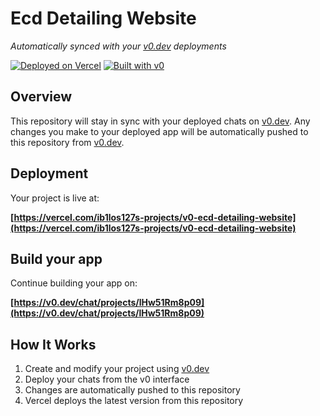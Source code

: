 # Ecd Detailing Website

*Automatically synced with your [v0.dev](https://v0.dev) deployments*

[![Deployed on Vercel](https://img.shields.io/badge/Deployed%20on-Vercel-black?style=for-the-badge&logo=vercel)](https://vercel.com/ib1los127s-projects/v0-ecd-detailing-website)
[![Built with v0](https://img.shields.io/badge/Built%20with-v0.dev-black?style=for-the-badge)](https://v0.dev/chat/projects/lHw51Rm8p09)

## Overview

This repository will stay in sync with your deployed chats on [v0.dev](https://v0.dev).
Any changes you make to your deployed app will be automatically pushed to this repository from [v0.dev](https://v0.dev).

## Deployment

Your project is live at:

**[https://vercel.com/ib1los127s-projects/v0-ecd-detailing-website](https://vercel.com/ib1los127s-projects/v0-ecd-detailing-website)**

## Build your app

Continue building your app on:

**[https://v0.dev/chat/projects/lHw51Rm8p09](https://v0.dev/chat/projects/lHw51Rm8p09)**

## How It Works

1. Create and modify your project using [v0.dev](https://v0.dev)
2. Deploy your chats from the v0 interface
3. Changes are automatically pushed to this repository
4. Vercel deploys the latest version from this repository